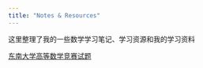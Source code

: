 ```yaml
---
title: "Notes & Resources"
---
```


这里整理了我的一些数学学习笔记、学习资源和我的学习资料

[东南大学高等数学竞赛试题](../assets/southeast.pdf)
